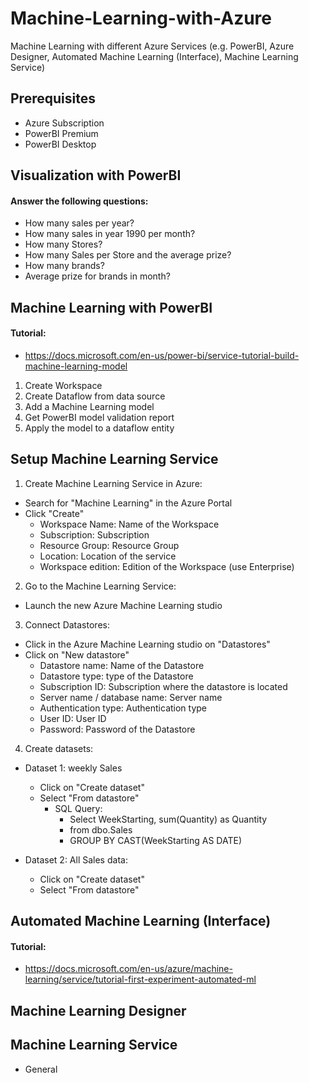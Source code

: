 # Machine-Learning-with-Azure
Machine Learning with different Azure Services (e.g. PowerBI, Azure Designer, Automated Machine Learning (Interface), Machine Learning Service)

## Prerequisites

- Azure Subscription
- PowerBI Premium
- PowerBI Desktop

## Visualization with PowerBI

#### Answer the following questions:
- How many sales per year?
- How many sales in year 1990 per month?
- How many Stores?
- How many Sales per Store and the average prize?
- How many brands?
- Average prize for brands in month?

## Machine Learning with PowerBI

#### Tutorial:

- https://docs.microsoft.com/en-us/power-bi/service-tutorial-build-machine-learning-model

1. Create Workspace
2. Create Dataflow from data source
3. Add a Machine Learning model
4. Get PowerBI model validation report
5. Apply the model to a dataflow entity

## Setup Machine Learning Service

1. Create Machine Learning Service in Azure:
  - Search for "Machine Learning" in the Azure Portal
  - Click "Create"
    - Workspace Name: Name of the Workspace
    - Subscription: Subscription
    - Resource Group: Resource Group
    - Location: Location of the service
    - Workspace edition: Edition of the Workspace (use Enterprise)
    
2. Go to the Machine Learning Service:
  - Launch the new Azure Machine Learning studio
  
3. Connect Datastores:
  - Click in the Azure Machine Learning studio on "Datastores"
  - Click on "New datastore"
    - Datastore name: Name of the Datastore
    - Datastore type: type of the Datastore
    - Subscription ID: Subscription where the datastore is located
    - Server name / database name: Server name
    - Authentication type: Authentication type
    - User ID: User ID
    - Password: Password of the Datastore
    
4. Create datasets:
  - Dataset 1: weekly Sales 
    - Click on "Create dataset"
    - Select "From datastore"
      - SQL Query:
        - Select WeekStarting, sum(Quantity) as Quantity 
        - from dbo.Sales
        - GROUP BY CAST(WeekStarting AS DATE)
        
  - Dataset 2: All Sales data:
    - Click on "Create dataset"
    - Select "From datastore"
  
  
  
  
  
  
  
## Automated Machine Learning (Interface)
#### Tutorial:
- https://docs.microsoft.com/en-us/azure/machine-learning/service/tutorial-first-experiment-automated-ml

## Machine Learning Designer

## Machine Learning Service

- General


